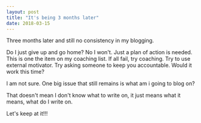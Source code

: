 ```yaml
---
layout: post
title: "It's being 3 months later"
date: 2018-03-15
---
```

 
Three months later and still no consistency in my blogging. 

Do I just give up and go home? 
No I won't. Just a plan of action is needed. 
This is one the item on my coaching list. If all fail, try coaching. Try to use external motivator. Try asking someone to keep you accountable. Would it work this time? 

I am not sure. One big issue that still remains is what am i going to blog on?

That doesn't mean I don't know what to write on, it just means what it means, what do I write on. 

Let's keep at it!!! 